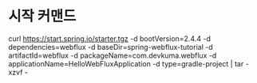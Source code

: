 # 시작 커맨드

curl https://start.spring.io/starter.tgz -d bootVersion=2.4.4  -d dependencies=webflux  -d baseDir=spring-webflux-tutorial  -d artifactId=webflux  -d packageName=com.devkuma.webflux  -d applicationName=HelloWebFluxApplication -d type=gradle-project | tar -xzvf -
